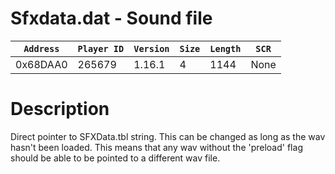 # Sfxdata.dat - Sound file

| `Address` | `Player ID` | `Version` | `Size` | `Length` | `SCR` |
| ---------- | ----------- | --------- | ------ | -------- | ---- |
| 0x68DAA0 | 265679 | 1.16.1 | 4 | 1144 | None |

# Description

Direct pointer to SFXData.tbl string. This can be changed as long as the wav hasn't been loaded. This means that any wav without the 'preload' flag should be able to be pointed to a different wav file.